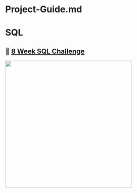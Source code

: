 # Project-Guide.md
# SQL
## 🥑 [8 Week SQL Challenge](https://github.com/nguyennhatquan/8-Week-SQL-Challenge)
<p align = "left">
  <img width="400px" src="https://i.pinimg.com/originals/ee/48/ad/ee48ad1dcd4096cd135afb295246e616.gif" />
</p>
